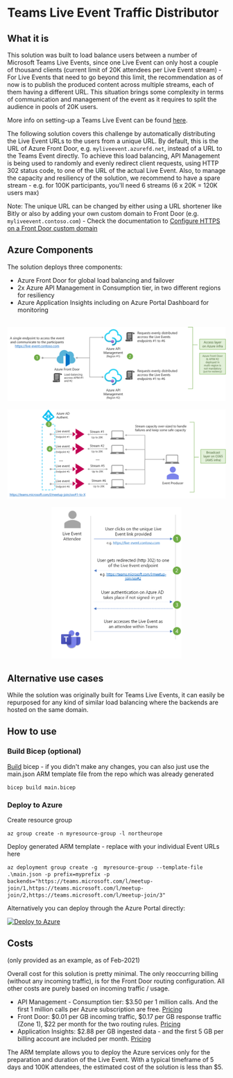 # Teams Live Event Traffic Distributor

## What it is

This solution was built to load balance users between a number of Microsoft Teams Live Events, since one Live Event can only host a couple of thousand clients (current limit of 20K attendees per Live Event stream) - For Live Events that need to go beyond this limit, the recommendation as of now is to publish the produced content across multiple streams, each of them having a different URL. This situation brings some complexity in terms of communication and management of the event as it requires to split the audience in pools of 20K users.

More info on setting-up a Teams Live Event can be found [here](https://docs.microsoft.com/en-us/microsoftteams/teams-live-events/plan-for-teams-live-events). 

The following solution covers this challenge by automatically distributing the Live Event URLs to the users from a unique URL. By default, this is the URL of Azure Front Door, e.g. `myliveevent.azurefd.net`, instead of a URL to the Teams Event directly. To achieve this load balancing, API Management is being used to randomly and evenly redirect client requests, using HTTP 302 status code, to one of the URL of the actual Live Event. Also, to manage the capacity and resiliency of the solution, we recommend to have a spare stream - e.g. for 100K participants, you'll need 6 streams (6 x 20K = 120K users max)


Note: The unique URL can be changed by either using a URL shortener like Bitly or also by adding your own custom domain to Front Door (e.g. `myliveevent.contoso.com`) - Check the documentation to [Configure HTTPS on a Front Door custom domain](https://docs.microsoft.com/en-us/azure/frontdoor/front-door-custom-domain-https)

## Azure Components

The solution deploys three components:

- Azure Front Door for global load balancing and failover
- 2x Azure API Management in Consumption tier, in two different regions for resiliency
- Azure Application Insights including on Azure Portal Dashboard for monitoring

<p align="center">
    <br>
    <img src="./media/Azure-ARM-Template.png" alt="Azure components deployed to redirect users" width="600"/>
    <br><br>
    <img src="./media/Live-Event-Multi-streams.png" alt="Teams Live Event & multi-streams setup" width="600"/>
    <br><br>
    <img src="./media/workflow.png" alt="Accessing a multi-stream Teams Live Event" width="300"/>
</p>

## Alternative use cases

While the solution was originally built for Teams Live Events, it can easily be repurposed for any kind of similar load balancing where the backends are hosted on the same domain.

## How to use

### Build Bicep (optional)
[Build](https://github.com/Azure/bicep) bicep - if you didn't make any changes, you can also just use the main.json ARM template file from the repo which was already generated
```
bicep build main.bicep
```
### Deploy to Azure
Create resource group
```
az group create -n myresource-group -l northeurope
```

Deploy generated ARM template - replace with your individual Event URLs here
```
az deployment group create -g  myresource-group --template-file .\main.json -p prefix=myprefix -p backends="https://teams.microsoft.com/l/meetup-join/1,https://teams.microsoft.com/l/meetup-join/2,https://teams.microsoft.com/l/meetup-join/3"
```

Alternatively you can deploy through the Azure Portal directly:

[![Deploy to Azure](https://aka.ms/deploytoazurebutton)](https://portal.azure.com/#create/Microsoft.Template/uri/https%3A%2F%2Fraw.githubusercontent.com%2Fsebader%2Fteams-distributor%2Fmain%2Fdeployment%2Fmain.json)

## Costs 
(only provided as an example, as of Feb-2021)

Overall cost for this solution is pretty minimal. The only reoccurring billing (without any incoming traffic), is for the Front Door routing configuration. All other costs are purely based on incoming traffic / usage.

- API Management - Consumption tier: $3.50 per 1 million calls. And the first 1 million calls per Azure subscription are free. [Pricing](https://azure.microsoft.com/en-us/pricing/details/api-management/)
- Front Door: $0.01 per GB incoming traffic, $0.17 per GB response traffic (Zone 1), $22 per month for the two routing rules. [Pricing](https://azure.microsoft.com/en-us/pricing/details/frontdoor/)
- Application Insights: $2.88 per GB ingested data - and the first 5 GB per billing account are included per month. [Pricing](https://azure.microsoft.com/en-us/pricing/details/monitor/) 

The ARM template allows you to deploy the Azure services only for the preparation and duration of the Live Event. With a typical timeframe of 5 days and 100K attendees, the estimated cost of the solution is less than $5.